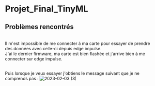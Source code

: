 # **Projet_Final_TinyML**

## Problèmes rencontrés
<br />Il m'est impossible de me connecter à ma carte pour essayer de prendre des données avec celle-ci depuis edge impulse.
<br />J'ai le dernier firmware, ma carte est bien flashée et j'arrive bien à me connecter sur edge impulse.

<br />Puis lorsque je veux essayer j'obtiens le message suivant que je ne comprends pas :
![2023-02-03 (3)](https://user-images.githubusercontent.com/84152339/216778178-98f6c3bc-ecb4-45db-9a36-3ff55bbd08a6.png)


